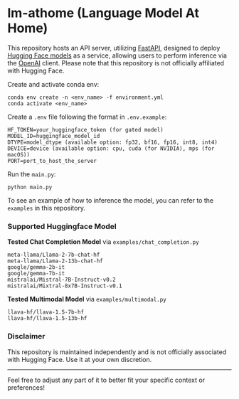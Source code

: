 # lm-athome (Language Model At Home)

This repository hosts an API server, utilizing [FastAPI](https://pypi.org/project/fastapi/), designed to deploy [Hugging Face models](https://huggingface.co/models) as a service, allowing users to perform inference via the [OpenAI](https://pypi.org/project/openai/) client. Please note that this repository is not officially affiliated with Hugging Face.

Create and activate conda env:
```
conda env create -n <env_name> -f environment.yml
conda activate <env_name>
```

Create a `.env` file following the format in `.env.example`:
```
HF_TOKEN=your_huggingface_token (for gated model)
MODEL_ID=huggingface_model_id
DTYPE=model_dtype (available option: fp32, bf16, fp16, int8, int4)
DEVICE=device (available option: cpu, cuda (for NVIDIA), mps (for macOS))
PORT=port_to_host_the_server
```

Run the `main.py`:
```
python main.py
```

To see an example of how to inference the model, you can refer to the `examples` in this repository.

### Supported Huggingface Model
**Tested Chat Completion Model** via `examples/chat_completion.py`
```
meta-llama/Llama-2-7b-chat-hf
meta-llama/Llama-2-13b-chat-hf
google/gemma-2b-it
google/gemma-7b-it
mistralai/Mistral-7B-Instruct-v0.2
mistralai/Mixtral-8x7B-Instruct-v0.1
```
**Tested Multimodal Model** via `examples/multimodal.py`
```
llava-hf/llava-1.5-7b-hf
llava-hf/llava-1.5-13b-hf
```

### Disclaimer
This repository is maintained independently and is not officially associated with Hugging Face. Use it at your own discretion.

-----
Feel free to adjust any part of it to better fit your specific context or preferences!
